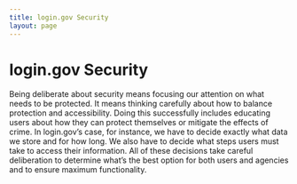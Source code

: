 ```yaml
---
title: login.gov Security
layout: page
---
```


# login.gov Security

Being deliberate about security means focusing our attention on what needs to be protected. It means thinking carefully about how to balance protection and accessibility. Doing this successfully includes educating users about how they can protect themselves or mitigate the effects of crime.
In login.gov’s case, for instance, we have to decide exactly what data we store and for how long. We also have to decide what steps users must take to access their information. All of these decisions take careful deliberation to determine what’s the best option for both users and agencies and to ensure maximum functionality.
